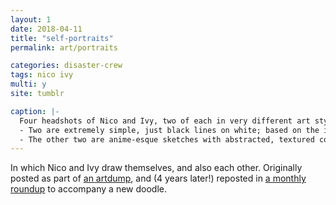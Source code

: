 ```yaml
---
layout: 1
date: 2018-04-11
title: "self-portraits"
permalink: art/portraits

categories: disaster-crew
tags: nico ivy
multi: y
site: tumblr

caption: |-
  Four headshots of Nico and Ivy, two of each in very different art styles.
  - Two are extremely simple, just black lines on white; based on the illustrations in *Diary of a Wimpy Kid*. Ivy's portraits reads "If I see this irl, Nico is dead, but look @ my stupid perf. eyebrows"
  - The other two are anime-esque sketches with abstracted, textured colors. Ivy's features blue, cyan, traces of yellow, and a vibrant red "shadow"; Nico's engulfs him in murky reddish-green, with neon green highlights and a streak of red through the face.
---
```

In which Nico and Ivy draw themselves, and also each other. Originally posted as part of [an artdump](https://aflyleaf3.wordpress.com/2018/06/02/miscellaneous-doodles-ive-hoarded-over-the-past/), and (4 years later!) reposted in [a monthly roundup](https://www.deviantart.com/a-flyleaf/art/roundup-04-2022-short-month-again-no-problem-914927959) to accompany a new doodle.
